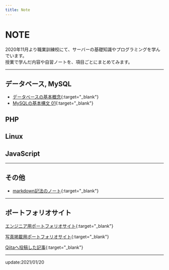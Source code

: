 ```yaml
---
title: Note
---
```


# NOTE
2020年11月より職業訓練校にて、サーバーの基礎知識やプログラミングを学んでいます。  
授業で学んだ内容や自習ノートを、項目ごとにまとめてみます。  

---

## データベース, MySQL  
* [データベースの基本概念](note/database_01.md){:target="_blank"}  
* [MySQLの基本構文 01](note/mysql_01.md){:target="_blank"}  

## PHP


## Linux  


## JavaScript  


---

## その他
* [markdown記法のノート](note/markdown.md){:target="_blank"}  

---  

## ポートフォリオサイト
[エンジニア用ポートフォリオサイト](https://shoheiphoto.github.io/00/portfolio/){:target="_blank"}  

[写真掲載用ポートフォリオサイト](https://shoheiphoto.github.io/00/){:target="_blank"}  

[Qiitaへ投稿した記事](https://qiita.com/suitoupen){:target="_blank"}  

---
update:2021/01/20